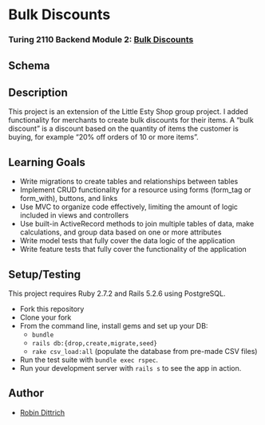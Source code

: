 # Bulk Discounts

### Turing 2110 Backend Module 2: [Bulk Discounts](https://backend.turing.edu/module2/projects/bulk_discounts)

## Schema

## Description

This project is an extension of the Little Esty Shop group project. I added functionality for merchants to create bulk discounts for their items. A “bulk discount” is a discount based on the quantity of items the customer is buying, for example “20% off orders of 10 or more items”.

## Learning Goals
   - Write migrations to create tables and relationships between tables
   - Implement CRUD functionality for a resource using forms (form_tag or form_with), buttons, and links
   - Use MVC to organize code effectively, limiting the amount of logic included in views and controllers
   - Use built-in ActiveRecord methods to join multiple tables of data, make calculations, and group data based on one or more attributes
   - Write model tests that fully cover the data logic of the application
   - Write feature tests that fully cover the functionality of the application

## Setup/Testing

This project requires Ruby 2.7.2 and Rails 5.2.6 using PostgreSQL.

* Fork this repository
* Clone your fork
* From the command line, install gems and set up your DB:
    * `bundle`
    * `rails db:{drop,create,migrate,seed}`
    * `rake csv_load:all` (populate the database from pre-made CSV files)
* Run the test suite with `bundle exec rspec`.
* Run your development server with `rails s` to see the app in action.

## Author
- [Robin Dittrich](https://github.com/Dittrir)
